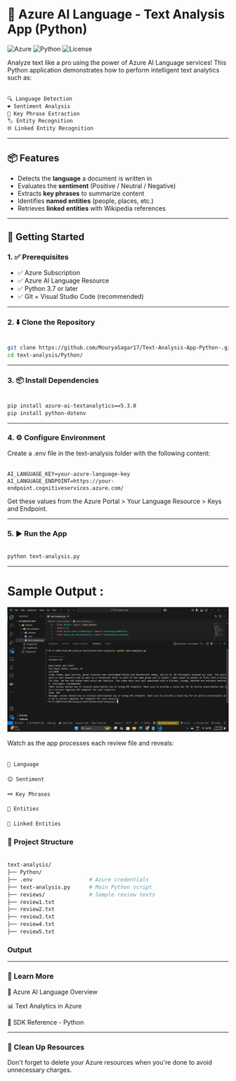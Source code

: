 # 🧠 Azure AI Language - Text Analysis App (Python)

![Azure](https://img.shields.io/badge/Azure-AI--Language-blue?logo=microsoftazure&logoColor=white)
![Python](https://img.shields.io/badge/Python-3.7+-blue?logo=python)
![License](https://img.shields.io/badge/License-MIT-green)

Analyze text like a pro using the power of Azure AI Language services! This Python application demonstrates how to perform intelligent text analytics such as:
```bash

🔍 Language Detection
❤️ Sentiment Analysis  
📝 Key Phrase Extraction 
🏷️ Entity Recognition 
🌐 Linked Entity Recognition

```

---

## 📦 Features

- Detects the **language** a document is written in
- Evaluates the **sentiment** (Positive / Neutral / Negative)
- Extracts **key phrases** to summarize content
- Identifies **named entities** (people, places, etc.)
- Retrieves **linked entities** with Wikipedia references

---

## 🚀 Getting Started

### 1. ✅ Prerequisites

- ✅ Azure Subscription
- ✅ Azure AI Language Resource
- ✅ Python 3.7 or later
- ✅ Git + Visual Studio Code (recommended)

---

### 2. ⬇️ Clone the Repository

```bash

git clone https://github.com/MouryaSagar17/Text-Analysis-App-Python-.git
cd text-analysis/Python/

```
---

### 3. 📦 Install Dependencies
``` bash

pip install azure-ai-textanalytics==5.3.0
pip install python-dotenv

```
---

### 4. ⚙️ Configure Environment
Create a .env file in the text-analysis folder with the following content:

``` env

AI_LANGUAGE_KEY=your-azure-language-key
AI_LANGUAGE_ENDPOINT=https://your-endpoint.cognitiveservices.azure.com/

```

Get these values from the Azure Portal > Your Language Resource > Keys and Endpoint.

---

### 5. ▶️ Run the App
``` bash

python text-analysis.py

```
---
# Sample Output :
![text-analysis/Screenshot (63).png](https://github.com/MouryaSagar17/Text-Analysis-App-Python-/blob/main/text-analysis/Screenshot%20(63).png?raw=true)

Watch as the app processes each review file and reveals:
```bash

📌 Language

😊 Sentiment

🗝️ Key Phrases

👤 Entities

🔗 Linked Entities
``` 

### 📂 Project Structure

``` bash

text-analysis/
├── Python/
├── .env                  # Azure credentials
├── text-analysis.py      # Main Python script
├── reviews/              # Sample review texts
├── review1.txt
├── review2.txt
├── review3.txt 
├── review4.txt
├── review5.txt      

```
### Output 

--- 

### 📘 Learn More

📄 Azure AI Language Overview

📊 Text Analytics in Azure

🧪 SDK Reference - Python

--- 

### 🧹 Clean Up Resources

Don't forget to delete your Azure resources when you're done to avoid unnecessary charges.

